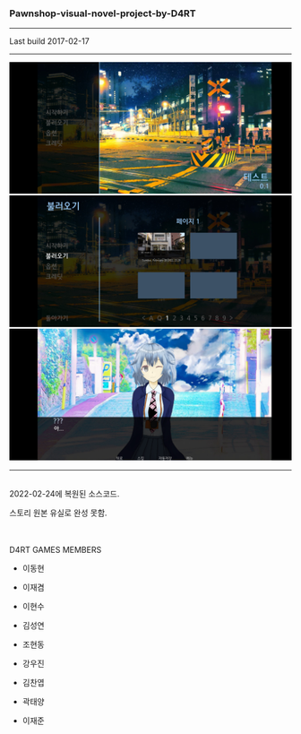 

### Pawnshop-visual-novel-project-by-D4RT
***
Last build 2017-02-17
***
![Main](./P/Main.jpg)
![Save](./P/Save.jpg)
![G](./P/G.jpg)
***
<br>
 2022-02-24에 복원된 소스코드.

 스토리 원본 유실로 완성 못함.

 <br>
 <br>
 D4RT GAMES MEMBERS
 
- 이동현

- 이재겸

- 이현수

- 김성연

- 조현동

- 강우진

- 김찬엽

- 곽태양

- 이재준


